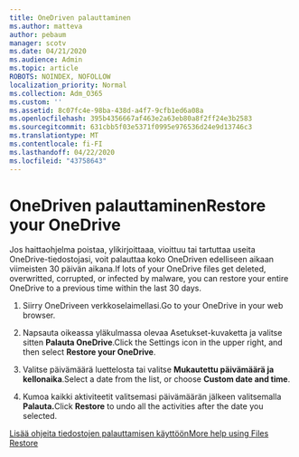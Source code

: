 ```yaml
---
title: OneDriven palauttaminen
ms.author: matteva
author: pebaum
manager: scotv
ms.date: 04/21/2020
ms.audience: Admin
ms.topic: article
ROBOTS: NOINDEX, NOFOLLOW
localization_priority: Normal
ms.collection: Adm_O365
ms.custom: ''
ms.assetid: 8c07fc4e-98ba-438d-a4f7-9cfb1ed6a08a
ms.openlocfilehash: 395b4356667af463e2a63eb80a8f2ff24e3b2583
ms.sourcegitcommit: 631cbb5f03e5371f0995e976536d24e9d13746c3
ms.translationtype: MT
ms.contentlocale: fi-FI
ms.lasthandoff: 04/22/2020
ms.locfileid: "43758643"
---
```

# <a name="restore-your-onedrive"></a><span data-ttu-id="5e010-102">OneDriven palauttaminen</span><span class="sxs-lookup"><span data-stu-id="5e010-102">Restore your OneDrive</span></span>

<span data-ttu-id="5e010-103">Jos haittaohjelma poistaa, ylikirjoittaaa, vioittuu tai tartuttaa useita OneDrive-tiedostojasi, voit palauttaa koko OneDriven edelliseen aikaan viimeisten 30 päivän aikana.</span><span class="sxs-lookup"><span data-stu-id="5e010-103">If lots of your OneDrive files get deleted, overwritted, corrupted, or infected by malware, you can restore your entire OneDrive to a previous time within the last 30 days.</span></span>
  
1. <span data-ttu-id="5e010-104">Siirry OneDriveen verkkoselaimellasi.</span><span class="sxs-lookup"><span data-stu-id="5e010-104">Go to your OneDrive in your web browser.</span></span>
    
2. <span data-ttu-id="5e010-105">Napsauta oikeassa yläkulmassa olevaa Asetukset-kuvaketta ja valitse sitten **Palauta OneDrive**.</span><span class="sxs-lookup"><span data-stu-id="5e010-105">Click the Settings icon in the upper right, and then select **Restore your OneDrive**.</span></span>
    
3. <span data-ttu-id="5e010-106">Valitse päivämäärä luettelosta tai valitse **Mukautettu päivämäärä ja kellonaika**.</span><span class="sxs-lookup"><span data-stu-id="5e010-106">Select a date from the list, or choose **Custom date and time**.</span></span>
    
4. <span data-ttu-id="5e010-107">Kumoa kaikki aktiviteetit valitsemasi päivämäärän jälkeen valitsemalla **Palauta.**</span><span class="sxs-lookup"><span data-stu-id="5e010-107">Click **Restore** to undo all the activities after the date you selected.</span></span> 
    
[<span data-ttu-id="5e010-108">Lisää ohjeita tiedostojen palauttamisen käyttöön</span><span class="sxs-lookup"><span data-stu-id="5e010-108">More help using Files Restore</span></span>](https://go.microsoft.com/fwlink/?linkid=872874)
  

